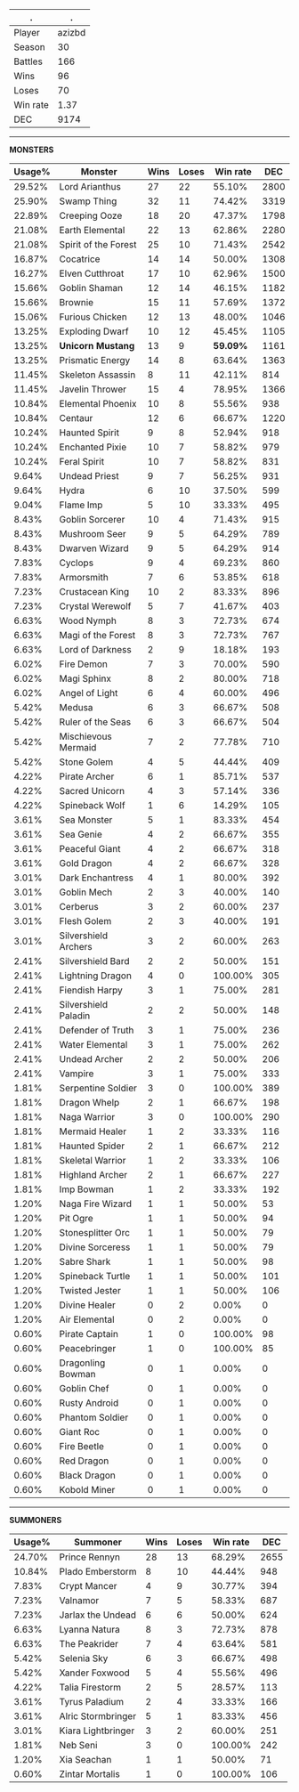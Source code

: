 .|.
|-|-
Player|azizbd
Season|30
Battles|166
Wins|96
Loses|70
Win rate|1.37
DEC|9174

---
**MONSTERS**

Usage%|Monster|Wins|Loses|Win rate|DEC|
-|-|-|-|-|-|
29.52%|Lord Arianthus|27|22|55.10%|2800|
25.90%|Swamp Thing|32|11|74.42%|3319|
22.89%|Creeping Ooze|18|20|47.37%|1798|
21.08%|Earth Elemental|22|13|62.86%|2280|
21.08%|Spirit of the Forest|25|10|71.43%|2542|
16.87%|Cocatrice|14|14|50.00%|1308|
16.27%|Elven Cutthroat|17|10|62.96%|1500|
15.66%|Goblin Shaman|12|14|46.15%|1182|
15.66%|Brownie|15|11|57.69%|1372|
15.06%|Furious Chicken|12|13|48.00%|1046|
13.25%|Exploding Dwarf|10|12|45.45%|1105|
13.25%|**Unicorn Mustang**|13|9|**59.09%**|1161|
13.25%|Prismatic Energy|14|8|63.64%|1363|
11.45%|Skeleton Assassin|8|11|42.11%|814|
11.45%|Javelin Thrower|15|4|78.95%|1366|
10.84%|Elemental Phoenix|10|8|55.56%|938|
10.84%|Centaur|12|6|66.67%|1220|
10.24%|Haunted Spirit|9|8|52.94%|918|
10.24%|Enchanted Pixie|10|7|58.82%|979|
10.24%|Feral Spirit|10|7|58.82%|831|
9.64%|Undead Priest|9|7|56.25%|931|
9.64%|Hydra|6|10|37.50%|599|
9.04%|Flame Imp|5|10|33.33%|495|
8.43%|Goblin Sorcerer|10|4|71.43%|915|
8.43%|Mushroom Seer|9|5|64.29%|789|
8.43%|Dwarven Wizard|9|5|64.29%|914|
7.83%|Cyclops|9|4|69.23%|860|
7.83%|Armorsmith|7|6|53.85%|618|
7.23%|Crustacean King|10|2|83.33%|896|
7.23%|Crystal Werewolf|5|7|41.67%|403|
6.63%|Wood Nymph|8|3|72.73%|674|
6.63%|Magi of the Forest|8|3|72.73%|767|
6.63%|Lord of Darkness|2|9|18.18%|193|
6.02%|Fire Demon|7|3|70.00%|590|
6.02%|Magi Sphinx|8|2|80.00%|718|
6.02%|Angel of Light|6|4|60.00%|496|
5.42%|Medusa|6|3|66.67%|508|
5.42%|Ruler of the Seas|6|3|66.67%|504|
5.42%|Mischievous Mermaid|7|2|77.78%|710|
5.42%|Stone Golem|4|5|44.44%|409|
4.22%|Pirate Archer|6|1|85.71%|537|
4.22%|Sacred Unicorn|4|3|57.14%|336|
4.22%|Spineback Wolf|1|6|14.29%|105|
3.61%|Sea Monster|5|1|83.33%|454|
3.61%|Sea Genie|4|2|66.67%|355|
3.61%|Peaceful Giant|4|2|66.67%|318|
3.61%|Gold Dragon|4|2|66.67%|328|
3.01%|Dark Enchantress|4|1|80.00%|392|
3.01%|Goblin Mech|2|3|40.00%|140|
3.01%|Cerberus|3|2|60.00%|237|
3.01%|Flesh Golem|2|3|40.00%|191|
3.01%|Silvershield Archers|3|2|60.00%|263|
2.41%|Silvershield Bard|2|2|50.00%|151|
2.41%|Lightning Dragon|4|0|100.00%|305|
2.41%|Fiendish Harpy|3|1|75.00%|281|
2.41%|Silvershield Paladin|2|2|50.00%|148|
2.41%|Defender of Truth|3|1|75.00%|236|
2.41%|Water Elemental|3|1|75.00%|262|
2.41%|Undead Archer|2|2|50.00%|206|
2.41%|Vampire|3|1|75.00%|333|
1.81%|Serpentine Soldier|3|0|100.00%|389|
1.81%|Dragon Whelp|2|1|66.67%|198|
1.81%|Naga Warrior|3|0|100.00%|290|
1.81%|Mermaid Healer|1|2|33.33%|116|
1.81%|Haunted Spider|2|1|66.67%|212|
1.81%|Skeletal Warrior|1|2|33.33%|106|
1.81%|Highland Archer|2|1|66.67%|227|
1.81%|Imp Bowman|1|2|33.33%|192|
1.20%|Naga Fire Wizard|1|1|50.00%|53|
1.20%|Pit Ogre|1|1|50.00%|94|
1.20%|Stonesplitter Orc|1|1|50.00%|79|
1.20%|Divine Sorceress|1|1|50.00%|79|
1.20%|Sabre Shark|1|1|50.00%|98|
1.20%|Spineback Turtle|1|1|50.00%|101|
1.20%|Twisted Jester|1|1|50.00%|106|
1.20%|Divine Healer|0|2|0.00%|0|
1.20%|Air Elemental|0|2|0.00%|0|
0.60%|Pirate Captain|1|0|100.00%|98|
0.60%|Peacebringer|1|0|100.00%|85|
0.60%|Dragonling Bowman|0|1|0.00%|0|
0.60%|Goblin Chef|0|1|0.00%|0|
0.60%|Rusty Android|0|1|0.00%|0|
0.60%|Phantom Soldier|0|1|0.00%|0|
0.60%|Giant Roc|0|1|0.00%|0|
0.60%|Fire Beetle|0|1|0.00%|0|
0.60%|Red Dragon|0|1|0.00%|0|
0.60%|Black Dragon|0|1|0.00%|0|
0.60%|Kobold Miner|0|1|0.00%|0|

---
**SUMMONERS**

Usage%|Summoner|Wins|Loses|Win rate|DEC|
-|-|-|-|-|-|
24.70%|Prince Rennyn|28|13|68.29%|2655|
10.84%|Plado Emberstorm|8|10|44.44%|948|
7.83%|Crypt Mancer|4|9|30.77%|394|
7.23%|Valnamor|7|5|58.33%|687|
7.23%|Jarlax the Undead|6|6|50.00%|624|
6.63%|Lyanna Natura|8|3|72.73%|878|
6.63%|The Peakrider|7|4|63.64%|581|
5.42%|Selenia Sky|6|3|66.67%|498|
5.42%|Xander Foxwood|5|4|55.56%|496|
4.22%|Talia Firestorm|2|5|28.57%|113|
3.61%|Tyrus Paladium|2|4|33.33%|166|
3.61%|Alric Stormbringer|5|1|83.33%|456|
3.01%|Kiara Lightbringer|3|2|60.00%|251|
1.81%|Neb Seni|3|0|100.00%|242|
1.20%|Xia Seachan|1|1|50.00%|71|
0.60%|Zintar Mortalis|1|0|100.00%|106|
